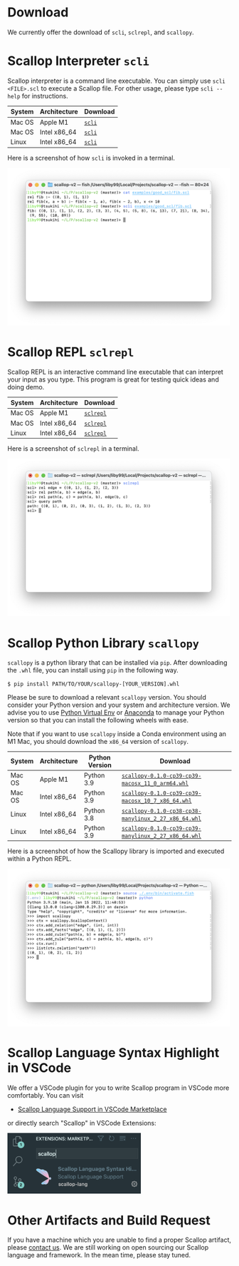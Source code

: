 # Download

We currently offer the download of `scli`, `sclrepl`, and `scallopy`.

# Scallop Interpreter `scli`

Scallop interpreter is a command line executable.
You can simply use `scli <FILE>.scl` to execute a Scallop file.
For other usage, please type `scli --help` for instructions.

| System | Architecture | Download                                            |
|--------|--------------|-----------------------------------------------------|
| Mac OS | Apple M1     | [`scli`](/artifacts/scli/arm64-apple-darwin/scli)   |
| Mac OS | Intel x86_64 | [`scli`](/artifacts/scli/x86_64-apple-darwin/scli)  |
| Linux  | Intel x86_64 | [`scli`](/artifacts/scli/x86_64-linux-unknown/scli) |

Here is a screenshot of how `scli` is invoked in a terminal.

<div class="center">
  <img src="/img/scli-screenshot.png" width="500px" />
</div>

# Scallop REPL `sclrepl`

Scallop REPL is an interactive command line executable that can
interpret your input as you type.
This program is great for testing quick ideas and doing demo.

| System | Architecture | Download                                                     |
|--------|--------------|--------------------------------------------------------------|
| Mac OS | Apple M1     | [`sclrepl`](/artifacts/sclrepl/arm64-apple-darwin/sclrepl)   |
| Mac OS | Intel x86_64 | [`sclrepl`](/artifacts/sclrepl/x86_64-apple-darwin/sclrepl)  |
| Linux  | Intel x86_64 | [`sclrepl`](/artifacts/sclrepl/x86_64-linux-unknown/sclrepl) |

Here is a screenshot of `sclrepl` in a terminal.

<div class="center">
  <img src="/img/sclrepl-screenshot.png" width="500px" />
</div>

# Scallop Python Library `scallopy`

`scallopy` is a python library that can be installed via `pip`.
After downloading the `.whl` file, you can install using `pip` in the following way.

```
$ pip install PATH/TO/YOUR/scallopy-[YOUR_VERSION].whl
```

Please be sure to download a relevant `scallopy` version.
You should consider your Python version and your system and architecture version.
We advise you to use [Python Virtual Env](#) or [Anaconda](#) to manage your Python version
so that you can install the following wheels with ease.

Note that if you want to use `scallopy` inside a Conda environment using an M1 Mac, you should
download the `x86_64` version of `scallopy`.

| System | Architecture | Python Version | Download |
|--------|--------------|----------------|----------|
| Mac OS | Apple M1     | Python 3.9     | [`scallopy-0.1.0-cp39-cp39-macosx_11_0_arm64.whl`](/artifacts/scallopy/scallopy-0.1.0-cp39-cp39-macosx_11_0_arm64.whl)   |
| Mac OS | Intel x86_64 | Python 3.9     | [`scallopy-0.1.0-cp39-cp39-macosx_10_7_x86_64.whl`](/artifacts/scallopy/scallopy-0.1.0-cp39-cp39-macosx_10_7_x86_64.whl)  |
| Linux  | Intel x86_64 | Python 3.8     | [`scallopy-0.1.0-cp38-cp38-manylinux_2_27_x86_64.whl`](/artifacts/scallopy/scallopy-0.1.0-cp38-cp38-manylinux_2_27_x86_64.whl) |
| Linux  | Intel x86_64 | Python 3.9     | [`scallopy-0.1.0-cp39-cp39-manylinux_2_27_x86_64.whl`](/artifacts/scallopy/scallopy-0.1.0-cp39-cp39-manylinux_2_27_x86_64.whl) |

Here is a screenshot of how the Scallopy library is imported and executed within a Python REPL.

<div class="center">
  <img src="/img/scallopy-screenshot.png" width="500px" />
</div>

# Scallop Language Syntax Highlight in VSCode

We offer a VSCode plugin for you to write Scallop program in VSCode more comfortably.
You can visit

- [Scallop Language Support in VSCode Marketplace](https://marketplace.visualstudio.com/items?itemName=scallop-lang.scallop)

or directly search "Scallop" in VSCode Extensions:

<div class="center">
  <img src="/img/scallop-vscode-marketplace.png" width="300px" />
</div>

# Other Artifacts and Build Request

If you have a machine which you are unable to find a proper Scallop artifact, please
[contact us](/contact.html).
We are still working on open sourcing our Scallop language and framework.
In the mean time, please stay tuned.
